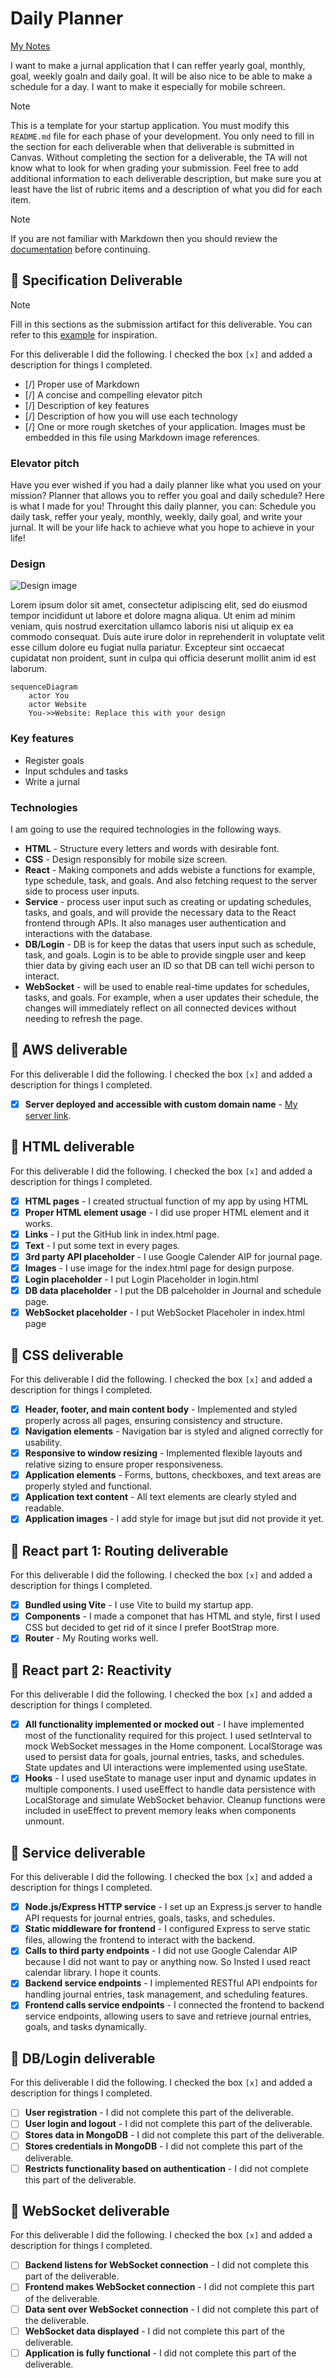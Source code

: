 # Daily Planner


[My Notes](notes.md)

I want to make a jurnal application that I can reffer yearly goal, monthly, goal, weekly goaln and daily goal. It will be also nice to be able to make a schedule for a day. I want to make it especially for mobile schreen.


> [!NOTE]
>  This is a template for your startup application. You must modify this `README.md` file for each phase of your development. You only need to fill in the section for each deliverable when that deliverable is submitted in Canvas. Without completing the section for a deliverable, the TA will not know what to look for when grading your submission. Feel free to add additional information to each deliverable description, but make sure you at least have the list of rubric items and a description of what you did for each item.

> [!NOTE]
>  If you are not familiar with Markdown then you should review the [documentation](https://docs.github.com/en/get-started/writing-on-github/getting-started-with-writing-and-formatting-on-github/basic-writing-and-formatting-syntax) before continuing.

## 🚀 Specification Deliverable

> [!NOTE]
>  Fill in this sections as the submission artifact for this deliverable. You can refer to this [example](https://github.com/webprogramming260/startup-example/blob/main/README.md) for inspiration.

For this deliverable I did the following. I checked the box `[x]` and added a description for things I completed.

- [/] Proper use of Markdown
- [/] A concise and compelling elevator pitch
- [/] Description of key features
- [/] Description of how you will use each technology
- [/] One or more rough sketches of your application. Images must be embedded in this file using Markdown image references.

### Elevator pitch

Have you ever wished if you had a daily planner like what you used on your mission? Planner that allows you to reffer you goal and daily schedule? Here is what I made for you! Throught this daily planner, you can: Schedule you daily task, reffer your yealy, monthly, weekly, daily goal, and write your jurnal. It will be your life hack to achieve what you hope to achieve in your life!

### Design

![Design image](./img/designImage.png)

Lorem ipsum dolor sit amet, consectetur adipiscing elit, sed do eiusmod tempor incididunt ut labore et dolore magna aliqua. Ut enim ad minim veniam, quis nostrud exercitation ullamco laboris nisi ut aliquip ex ea commodo consequat. Duis aute irure dolor in reprehenderit in voluptate velit esse cillum dolore eu fugiat nulla pariatur. Excepteur sint occaecat cupidatat non proident, sunt in culpa qui officia deserunt mollit anim id est laborum.

```mermaid
sequenceDiagram
    actor You
    actor Website
    You->>Website: Replace this with your design
```

### Key features

- Register goals
- Input schdules and tasks
- Write a jurnal

### Technologies

I am going to use the required technologies in the following ways.

- **HTML** - Structure every letters and words with desirable font.
- **CSS** - Design responsibly for mobile size screen.
- **React** - Making componets and adds webiste a functions for example, type schedule, task, and goals. And also fetching request to the server side to process user inputs.
- **Service** - process user input such as creating or updating schedules, tasks, and goals, and will provide the       necessary data to the React frontend through APIs. It also manages user authentication and interactions with the database.
- **DB/Login** - DB is for keep the datas that users input such as schedule, task, and goals. Login is to be able to provide singple user and keep thier data by giving each user an ID so that DB can tell wichi person to interact. 
- **WebSocket** -  will be used to enable real-time updates for schedules, tasks, and goals. For example, when a user updates their schedule, the changes will immediately reflect on all connected devices without needing to refresh the page.

## 🚀 AWS deliverable

For this deliverable I did the following. I checked the box `[x]` and added a description for things I completed.

- [x] **Server deployed and accessible with custom domain name** - [My server link](https://lifehackjournal.click).

## 🚀 HTML deliverable

For this deliverable I did the following. I checked the box `[x]` and added a description for things I completed.

- [x] **HTML pages** - I created structual function of my app by using HTML
- [x] **Proper HTML element usage** - I did use proper HTML element and it works.
- [x] **Links** - I put the GitHub link in index.html page.
- [x] **Text** - I put some text in every pages.
- [x] **3rd party API placeholder** - I use Google Calender AIP for journal page.
- [x] **Images** - I use image for the index.html page for design purpose.
- [x] **Login placeholder** - I put Login Placeholder in login.html
- [x] **DB data placeholder** - I put the DB palceholder in Journal and schedule page.
- [x] **WebSocket placeholder** - I put WebSocket Placeholer in index.html page
## 🚀 CSS deliverable

For this deliverable I did the following. I checked the box `[x]` and added a description for things I completed.

- [x] **Header, footer, and main content body** - Implemented and styled properly across all pages, ensuring consistency and structure.
- [x] **Navigation elements** - Navigation bar is styled and aligned correctly for usability.
- [x] **Responsive to window resizing** - Implemented flexible layouts and relative sizing to ensure proper responsiveness.
- [x] **Application elements** - Forms, buttons, checkboxes, and text areas are properly styled and functional.
- [x] **Application text content** - All text elements are clearly styled and readable.
- [x] **Application images** - I add style for image but jsut did not provide it yet.

## 🚀 React part 1: Routing deliverable

For this deliverable I did the following. I checked the box `[x]` and added a description for things I completed.

- [x] **Bundled using Vite** - I use Vite to build my startup app.
- [x] **Components** - I made a componet that has HTML and style, first I used CSS but decided to get rid of it since I prefer BootStrap more. 
- [x] **Router** - My Routing works well.

## 🚀 React part 2: Reactivity

For this deliverable I did the following. I checked the box `[x]` and added a description for things I completed.

- [x] **All functionality implemented or mocked out** - I have implemented most of the functionality required for this project. I used setInterval to mock WebSocket messages in the Home component. LocalStorage was used to persist data for goals, journal entries, tasks, and schedules. State updates and UI interactions were implemented using useState.
- [x] **Hooks** - I used useState to manage user input and dynamic updates in multiple components. I used useEffect to handle data persistence with LocalStorage and simulate WebSocket behavior. Cleanup functions were included in useEffect to prevent memory leaks when components unmount.

## 🚀 Service deliverable

For this deliverable I did the following. I checked the box `[x]` and added a description for things I completed.

- [x] **Node.js/Express HTTP service** - I set up an Express.js server to handle API requests for journal entries, goals, tasks, and schedules.
- [x] **Static middleware for frontend** - I configured Express to serve static files, allowing the frontend to interact with the backend.
- [x] **Calls to third party endpoints** - I did not use Google Calendar AIP because I did not want to pay or anything now. So Insted I used react calendar library. I hope it counts.
- [x] **Backend service endpoints** -  I implemented RESTful API endpoints for handling journal entries, task management, and scheduling features.
- [x] **Frontend calls service endpoints** - I connected the frontend to backend service endpoints, allowing users to save and retrieve journal entries, goals, and tasks dynamically.
## 🚀 DB/Login deliverable

For this deliverable I did the following. I checked the box `[x]` and added a description for things I completed.

- [ ] **User registration** - I did not complete this part of the deliverable.
- [ ] **User login and logout** - I did not complete this part of the deliverable.
- [ ] **Stores data in MongoDB** - I did not complete this part of the deliverable.
- [ ] **Stores credentials in MongoDB** - I did not complete this part of the deliverable.
- [ ] **Restricts functionality based on authentication** - I did not complete this part of the deliverable.

## 🚀 WebSocket deliverable

For this deliverable I did the following. I checked the box `[x]` and added a description for things I completed.

- [ ] **Backend listens for WebSocket connection** - I did not complete this part of the deliverable.
- [ ] **Frontend makes WebSocket connection** - I did not complete this part of the deliverable.
- [ ] **Data sent over WebSocket connection** - I did not complete this part of the deliverable.
- [ ] **WebSocket data displayed** - I did not complete this part of the deliverable.
- [ ] **Application is fully functional** - I did not complete this part of the deliverable.
